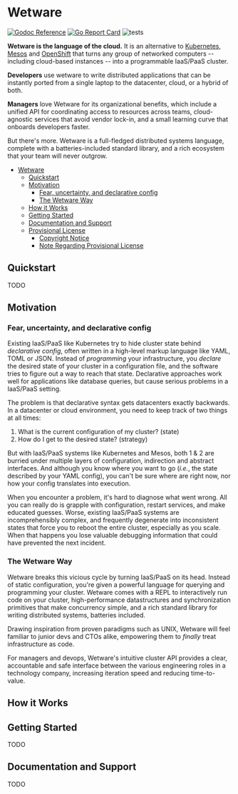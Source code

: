 # Wetware

[![Godoc Reference](https://img.shields.io/badge/godoc-reference-blue.svg?style=flat-square)](https://godoc.org/github.com/wetware/ww)
[![Go Report Card](https://goreportcard.com/badge/github.com/SentimensRG/ctx?style=flat-square)](https://goreportcard.com/report/github.com/wetware/ww)
![tests](https://github.com/wetware/ww/workflows/Go/badge.svg)

**Wetware is the language of the cloud.**  It is an alternative to [Kubernetes](https://kubernetes.io/), [Mesos](https://mesos.apache.org/) and [OpenShift](https://www.openshift.com/) that turns any group of networked computers -- including cloud-based instances -- into a programmable IaaS/PaaS cluster.

**Developers** use wetware to write distributed applications that can be instantly ported from a single laptop to the datacenter, cloud, or a hybrid of both.

**Managers** love Wetware for its organizational benefits, which include a unified API for coordinating access to resources across teams, cloud-agnostic services that avoid vendor lock-in, and a small learning curve that onboards developers faster.

But there's more.  Wetware is a full-fledged distributed systems language, complete with a batteries-included standard library, and a rich ecosystem that your team will never outgrow.

- [Wetware](#wetware)
  - [Quickstart](#quickstart)
  - [Motivation](#motivation)
    - [Fear, uncertainty, and declarative config](#fear-uncertainty-and-declarative-config)
    - [The Wetware Way](#the-wetware-way)
  - [How it Works](#how-it-works)
  - [Getting Started](#getting-started)
  - [Documentation and Support](#documentation-and-support)
  - [Provisional License](#provisional-license)
    - [Copyright Notice](#copyright-notice)
    - [Note Regarding Provisional License](#note-regarding-provisional-license)

## Quickstart

TODO

<!-- See our official [Getting Started](https://wetware.dev/quickstart) guide if this is your first time working with Wetware.

For all other documentation, including installation, worked examples, and support, refer to the [documentation section](#documentation-and-support).

[Try it](https://wetware.dev/try) in your browser. -->

## Motivation

### Fear, uncertainty, and declarative config

Existing IaaS/PaaS like Kubernetes try to hide cluster state behind *declarative config*, often written in a high-level markup language like YAML, TOML or JSON.  Instead of *programming* your infrastructure, you *declare* the desired state of your cluster in a configuration file, and the software tries to figure out a way to reach that state.  Declarative approaches work well for applications like database queries, but cause serious problems in a IaaS/PaaS setting.

The problem is that declarative syntax gets datacenters exactly backwards.  In a datacenter or cloud environment, you need to keep track of two things at all times:

1. What is the current configuration of my cluster? (state)
2. How do I get to the desired state?  (strategy)

But with IaaS/PaaS systems like Kubernetes and Mesos, both 1 & 2 are burried under multiple layers of configuration, indirection and abstract interfaces.  And although you know where you want to go (*i.e.*, the state described by your YAML config), you can't be sure where are right now, nor how your config translates into execution.

When you encounter a problem, it's hard to diagnose what went wrong.  All you can really do is grapple with configuration, restart services, and make educated guesses.  Worse, existing IaaS/PaaS systems are incomprehensibly complex, and frequently degenerate into inconsistent states that force you to reboot the entire cluster, especially as you scale.  When that happens you lose valuable debugging information that could have prevented the next incident.

### The Wetware Way

Wetware breaks this vicious cycle by turning IaaS/PaaS on its head.  Instead of static configuration, you're given a powerful language for querying and programming your cluster.  Wetware comes with a REPL to interactively run code on your cluster, high-performance datastructures and synchronization primitives that make concurrency simple, and a rich standard library for writing distributed systems, batteries included.

Drawing inspiration from proven paradigms such as UNIX, Wetware will feel familiar to junior devs and CTOs alike, empowering them to _finally_ treat infrastructure as code.

For managers and devops, Wetware's intuitive cluster API provides a clear, accountable and safe interface between the various engineering roles in a technology company, increasing iteration speed and reducing time-to-value.

## How it Works

<!-- TODO: technical overview (three-layer model) -->

## Getting Started

TODO

## Documentation and Support

TODO

<!-- TODO:  point people to docs, discourse, slack channel and paid support options -->

<!--
Possible names for paid-support agencies:

- Cephalogic
- Cortech  ("Cortech support"  has a nice ring to it)
- ...

-->

